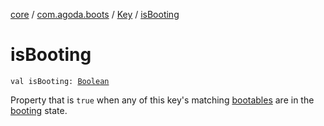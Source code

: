 [core](../../index.md) / [com.agoda.boots](../index.md) / [Key](index.md) / [isBooting](./is-booting.md)

# isBooting

`val isBooting: `[`Boolean`](https://kotlinlang.org/api/latest/jvm/stdlib/kotlin/-boolean/index.html)

Property that is `true` when any of this key's matching [bootables](../-bootable/index.md)
are in the [booting](../-status/-booting/index.md) state.

